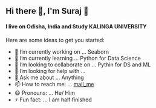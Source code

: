 ## Hi there 👋, I'm Suraj 🤵
#### I live on Odisha, India and Study <b>KALINGA UNIVERSITY</B>

Here are some ideas to get you started:

- 🔭 I’m currently working on ... Seaborn 
- 🌱 I’m currently learning ... Python for Data Science 
- 👯 I’m looking to collaborate on ... Pythin for DS and ML
- 🤔 I’m looking for help with ... 
- 💬 Ask me about ... Anything
- 📫 How to reach me: ... [mail_me](mr.surajviswakarma@gmail.com)
- 😄 Pronouns: ... He/ Him
- ⚡ Fun fact: ... I am half finished

